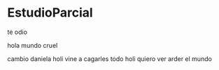 # EstudioParcial



te odio

hola mundo cruel

cambio daniela
holi vine a cagarles todo
holi quiero ver arder el mundo